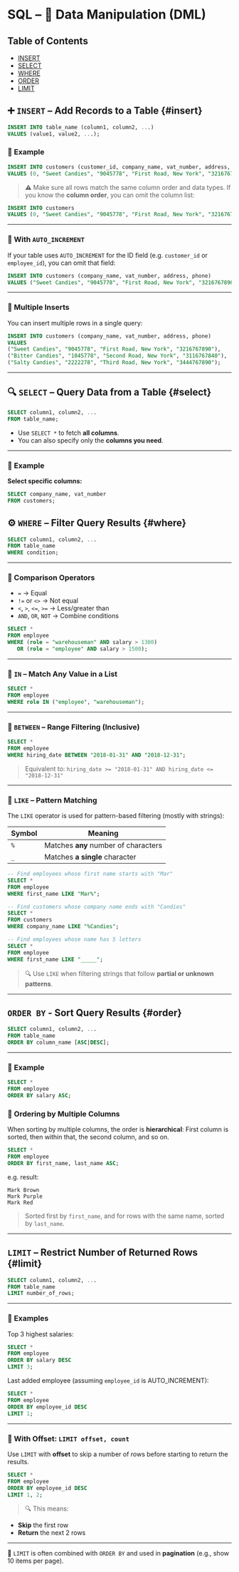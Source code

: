 # SQL – 📝 Data Manipulation (DML)

## Table of Contents

- [INSERT](#insert)
- [SELECT](#select)
- [WHERE](#where)
- [ORDER](#order)
- [LIMIT](#limit)

## ➕ `INSERT` – Add Records to a Table {#insert}

```sql
INSERT INTO table_name (column1, column2, ...)
VALUES (value1, value2, ...);
```

### 🔸 Example

```sql
INSERT INTO customers (customer_id, company_name, vat_number, address, phone)
VALUES (0, "Sweet Candies", "9045778", "First Road, New York", "3216767890");
```

> ⚠️ Make sure all rows match the same column order and data types.
> If you know the **column order**, you can omit the column list:

```sql
INSERT INTO customers
VALUES (0, "Sweet Candies", "9045778", "First Road, New York", "3216767890");
```

---

### 🔄 With `AUTO_INCREMENT`

If your table uses `AUTO_INCREMENT` for the ID field (e.g. `customer_id` or `employee_id`), you can omit that field:

```sql
INSERT INTO customers (company_name, vat_number, address, phone)
VALUES ("Sweet Candies", "9045778", "First Road, New York", "3216767890");
```

---

### 🧾 Multiple Inserts

You can insert multiple rows in a single query:

```sql
INSERT INTO customers (company_name, vat_number, address, phone)
VALUES
("Sweet Candies", "9045778", "First Road, New York", "3216767890"),
("Bitter Candies", "1045778", "Second Road, New York", "3116767840"),
("Salty Candies", "2222278", "Third Road, New York", "3444767890");
```

---

## 🔍 `SELECT` – Query Data from a Table {#select}

```sql
SELECT column1, column2, ...
FROM table_name;
```

- Use `SELECT *` to fetch **all columns**.
- You can also specify only the **columns you need**.

---

### 🔹 Example

**Select specific columns:**

```sql
SELECT company_name, vat_number
FROM customers;
```

## ⚙️ `WHERE` – Filter Query Results {#where}

```sql
SELECT column1, column2, ...
FROM table_name
WHERE condition;
```

---

### 🔸 Comparison Operators

- `=` → Equal
- `!=` or `<>` → Not equal
- `<`, `>`, `<=`, `>=` → Less/greater than
- `AND`, `OR`, `NOT` → Combine conditions

```sql
SELECT *
FROM employee
WHERE (role = "warehouseman" AND salary > 1300)
   OR (role = "employee" AND salary > 1500);
```

---

### 🔹 `IN` – Match Any Value in a List

```sql
SELECT *
FROM employee
WHERE role IN ("employee", "warehouseman");
```

---

### 🔹 `BETWEEN` – Range Filtering (Inclusive)

```sql
SELECT *
FROM employee
WHERE hiring_date BETWEEN "2018-01-31" AND "2018-12-31";
```

> Equivalent to: `hiring_date >= "2018-01-31" AND hiring_date <= "2018-12-31"`

---

### 🔹 `LIKE` – Pattern Matching

The `LIKE` operator is used for pattern-based filtering (mostly with strings):

| Symbol | Meaning                              |
| ------ | ------------------------------------ |
| `%`    | Matches **any** number of characters |
| `_`    | Matches **a single** character       |

```sql
-- Find employees whose first name starts with "Mar"
SELECT *
FROM employee
WHERE first_name LIKE "Mar%";

-- Find customers whose company name ends with "Candies"
SELECT *
FROM customers
WHERE company_name LIKE "%Candies";

-- Find employees whose name has 5 letters
SELECT *
FROM employee
WHERE first_name LIKE "_____";
```

> 🔍 Use `LIKE` when filtering strings that follow **partial or unknown patterns**.

---

## `ORDER BY` - Sort Query Results {#order}

```sql
SELECT column1, column2, ...
FROM table_name
ORDER BY column_name [ASC|DESC];
```

---

### 🔸  Example

```sql
SELECT *
FROM employee
ORDER BY salary ASC;
```

### 🔸 Ordering by Multiple Columns

When sorting by multiple columns, the order is **hierarchical**:
First column is sorted, then within that, the second column, and so on.

```sql
SELECT *
FROM employee
ORDER BY first_name, last_name ASC;
```

e.g. result:

```text
Mark Brown
Mark Purple
Mark Red
```

> Sorted first by `first_name`, and for rows with the same name, sorted by `last_name`.

---

## `LIMIT` – Restrict Number of Returned Rows {#limit}

```sql
SELECT column1, column2, ...
FROM table_name
LIMIT number_of_rows;
```

---

### 🔸  Examples

Top 3 highest salaries:

```sql
SELECT *
FROM employee
ORDER BY salary DESC
LIMIT 3;
```

Last added employee (assuming `employee_id` is AUTO\_INCREMENT):

```sql
SELECT *
FROM employee
ORDER BY employee_id DESC
LIMIT 1;
```

---

### 🔹 With Offset: `LIMIT offset, count`

Use `LIMIT` with **offset** to skip a number of rows before starting to return the results.

```sql
SELECT *
FROM employee
ORDER BY employee_id DESC
LIMIT 1, 2;
```

> 🔍 This means:

- **Skip** the first row
- **Return** the next 2 rows

---

📘 `LIMIT` is often combined with `ORDER BY` and used in **pagination** (e.g., show 10 items per page).
